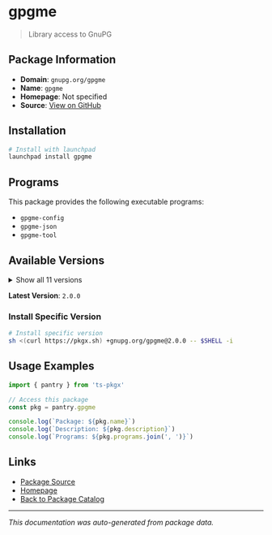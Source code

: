 # gpgme

> Library access to GnuPG

## Package Information

- **Domain**: `gnupg.org/gpgme`
- **Name**: `gpgme`
- **Homepage**: Not specified
- **Source**: [View on GitHub](https://github.com/pkgxdev/pantry/tree/main/projects/gnupg.org/gpgme/package.yml)

## Installation

```bash
# Install with launchpad
launchpad install gpgme
```

## Programs

This package provides the following executable programs:

- `gpgme-config`
- `gpgme-json`
- `gpgme-tool`

## Available Versions

<details>
<summary>Show all 11 versions</summary>

- `2.0.0`, `1.24.3`, `1.24.2`, `1.24.1`, `1.24.0`
- `1.23.2`, `1.23.1`, `1.23.0`, `1.22.0`, `1.19.0`
- `1.5.1`

</details>

**Latest Version**: `2.0.0`

### Install Specific Version

```bash
# Install specific version
sh <(curl https://pkgx.sh) +gnupg.org/gpgme@2.0.0 -- $SHELL -i
```

## Usage Examples

```typescript
import { pantry } from 'ts-pkgx'

// Access this package
const pkg = pantry.gpgme

console.log(`Package: ${pkg.name}`)
console.log(`Description: ${pkg.description}`)
console.log(`Programs: ${pkg.programs.join(', ')}`)
```

## Links

- [Package Source](https://github.com/pkgxdev/pantry/tree/main/projects/gnupg.org/gpgme/package.yml)
- [Homepage](#)
- [Back to Package Catalog](../../../package-catalog.md)

---

*This documentation was auto-generated from package data.*
